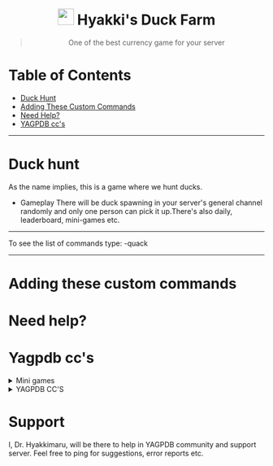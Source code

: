 #

<h1 align="center"><img src="https://cdn.discordapp.com/avatars/596956753657069599/f913f1d1943ede689ade2f0cbdee4307.png" height=32px width=32px></img>&nbspHyakki's Duck Farm</h1>

> <p align="center">One of the best currency game for your server</p>

# Table of Contents

- [Duck Hunt](#duck-hunt)
- [Adding These Custom Commands](#adding-these-custom-commands)
- [Need Help?](#need-help?)
- [YAGPDB cc's](#yagpdb-cc's)

---
# Duck hunt
As the name implies, this is a game where we hunt ducks.
- Gameplay
There will be duck spawning in your server's general channel randomly and only one person can pick it up.There's also daily, leaderboard, mini-games etc.

---
To see the list of commands type: -quack

---
# Adding these custom commands
# Need help?

# Yagpdb cc's
<details><summary>Mini games</summary>

  - [Slot machine](https://github.com/yagpdb-cc/yagpdb-cc/blob/master/fun/slotMachine.go.tmpl)
  - [Blackjack](https://github.com/Spongerooski/yagpdb-cc/blob/main/Blackjack/blackjack)
</details>

<details><summary>YAGPDB CC'S</summary>

  - [YAGPDB cc's](https://github.com/yagpdb-cc/yagpdb-cc)
  - [wolf's](https://github.com/TheHDCrafter/yagpdb-cc)
  - [Pedro's](https://github.com/Pedro-Pessoa/yagpdb-cc/tree/Tickets/tickets)
  - [DZ](https://github.com/DZ-TM/Yagpdb.xyz)
  - [sponge](https://github.com/Spongerooski/yagpdb-cc)
</details>

# Support
I, Dr. Hyakkimaru, will be there to help in YAGPDB community and support server. Feel free to ping for suggestions, error reports etc.
